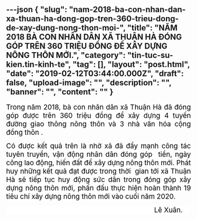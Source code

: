 ---json
{
    "slug": "nam-2018-ba-con-nhan-dan-xa-thuan-ha-dong-gop-tren-360-trieu-dong-de-xay-dung-nong-thon-moi-",
    "title": "NĂM 2018 BÀ CON  NHÂN DÂN XÃ THUẬN HÀ ĐÓNG GÓP TRÊN 360 TRIỆU ĐỒNG ĐỂ XÂY DỰNG NÔNG THÔN MỚI.",
    "category": "tin-tuc-su-kien.tin-kinh-te",
    "tag": [],
    "layout": "post.html",
    "date": "2019-02-12T03:44:00.000Z",
    "draft": false,
    "upload-image": "",
    "description": "",
    "banner": "",
    "__content__": ""
}
---
<p style="text-align:justify"><span style="font-size:14.0pt"><span style="background-color:white"><span style="color:black">Trong năm 2018, b&agrave; con nh&acirc;n d&acirc;n x&atilde; Thuận H&agrave; đ&atilde; đ&oacute;ng g&oacute;p được tr&ecirc;n 360 triệu đồng để x&acirc;y dựng 4 tuyến đường giao th&ocirc;ng n&ocirc;ng th&ocirc;n v&agrave; 3 nh&agrave; văn h&oacute;a cộng đồng th&ocirc;n . </span></span></span></p>

<p style="text-align:justify"><span style="font-size:14.0pt"><span style="background-color:white"><span style="color:black">C&oacute; được kết quả tr&ecirc;n l&agrave; nhờ x&atilde; đ&atilde; đẩy mạnh c&ocirc;ng t&aacute;c tuy&ecirc;n truyền, vận động nh&acirc;n d&acirc;n đ&oacute;ng g&oacute;p&nbsp; tiền, ng&agrave;y c&ocirc;ng lao động, hiến đất để x&acirc;y dựng n&ocirc;ng th&ocirc;n mới. Ph&aacute;t huy những kết quả đạt được trong thời&nbsp; gian tới x&atilde; Thuận H&agrave; sẽ tiếp tục huy động sức d&acirc;n trong đ&oacute;ng g&oacute;p x&acirc;y dựng n&ocirc;ng th&ocirc;n mới, phấn đấu thực hiện ho&agrave;n th&agrave;nh 19 ti&ecirc;u ch&iacute; x&acirc;y dựng n&ocirc;ng th&ocirc;n mới v&agrave;o cuối năm 2020.</span></span></span></p>

<p style="text-align:justify"><span style="font-size:14.0pt"><span style="background-color:white"><span style="color:black">&nbsp;&nbsp;&nbsp;&nbsp;&nbsp;&nbsp;&nbsp;&nbsp;&nbsp;&nbsp;&nbsp;&nbsp;&nbsp;&nbsp;&nbsp;&nbsp;&nbsp;&nbsp;&nbsp;&nbsp;&nbsp;&nbsp;&nbsp;&nbsp;&nbsp;&nbsp;&nbsp;&nbsp;&nbsp;&nbsp;&nbsp;&nbsp;&nbsp;&nbsp;&nbsp;&nbsp;&nbsp;&nbsp;&nbsp;&nbsp;&nbsp;&nbsp;&nbsp;&nbsp;&nbsp;&nbsp;&nbsp;&nbsp;&nbsp;&nbsp;&nbsp;&nbsp;&nbsp;&nbsp;&nbsp;&nbsp;&nbsp;&nbsp;&nbsp;&nbsp;&nbsp;&nbsp;&nbsp;&nbsp;&nbsp;&nbsp;&nbsp;&nbsp;&nbsp;&nbsp;&nbsp;&nbsp;&nbsp;&nbsp;&nbsp;&nbsp; L&ecirc; Xu&acirc;n.&nbsp;&nbsp;&nbsp;&nbsp; </span></span></span></p>
